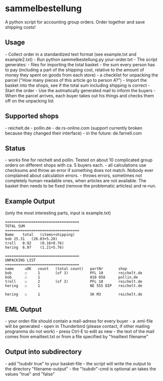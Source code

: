 sammelbestellung
================

A python script for accounting group orders. Order together and save shipping costs!

<h2>Usage</h2>
- Collect order in a standardized text format (see example.txt and example2.txt) 
- Run python sammelbestellung.py your-order.txt
- The script generates:
 - files for importing the total basket
 - the sum every person has to pay (including a part of the shipping cost, relative to the amount of money they spent on goods from each store)
 - a checklist for unpacking the parcel ("How many pieces of this article go to person A?")
- Import the basket into the shops, see if the total sum including shipping is correct
- Start the order
- Use the autmatically generated mail to inform the buyers
- When the parcel arrives, each buyer takes out his things and checks them off on the unpacking list

<h2>Supported shops</h2>
- reichelt.de
- pollin.de
- de.rs-online.com (support currently broken because they changed their interface)
- in the future: de.farnell.com

<h2>Status</h2>
- works fine for reichelt and pollin. Tested on about 10 complicated group orders on different shops with ca. 5 buyers each.
- all calculations use checksums and throw an error if something does not match. Nobody ever complained about calculation errors.
- throws errors, sometimes not completely human-readable ones, when articles are not available. The basket then needs to be fixed (remove the problematic articles) and re-run.

<h2>Example Output</h2>
(only the most interesting parts, input is example.txt)

    ==================================
   	TOTAL SUM
   	==================================
   	Name	total	(items+shipping)
   	bob	25.31	(20.03+5.28)
   	troll	0.92	(0.16+0.76)
   	hering	6.97	(1.21+5.76)
   
   	==================================
   	UNPACKING LIST
   	==================================
   	name     ☒OK   count   (total count)   partNr       shop          
   	bob      ☐     1       (of 3)          PFL 10       reichelt.de   
   	bob      ☐     1                       810 058      pollin.de     
   	troll    ☐     2       (of 3)          PFL 10       reichelt.de   
   	hering   ☐     1                       NE 555 DIP   reichelt.de   
   
   	hering   ☐     1                       SK M3        reichelt.de   

<h2>EML Output</h2>
- your order-file should contain a mail-adress for every buyer
- a .eml-file will be generated
- open in Thunderbird (please contact, if other mailing programms do not work)
- press Ctrl-E to edit as new
- the text of the mail comes from emailtext.txt or from a file specified by "!mailtext filename"

<h2>Output into subdirectory</h2>
- add "!subdir true" to your basket-file
- the script will write the output to the directory "filename-output"
- the "!subdir"-cmd is optional an takes the values "true" and "false"